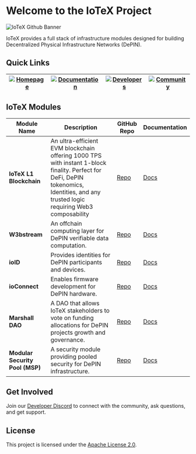 # Welcome to the IoTeX Project
![IoTeX Github Banner](https://github.com/user-attachments/assets/6f8dbc8f-4bf2-4a63-a6fc-eff1b8f71c47)

IoTeX provides a full stack of infrastructure modules designed for building Decentralized Physical Infrastructure Networks (DePIN).
## Quick Links


| [![Homepage](https://img.shields.io/badge/Homepage-iotex.io-green)](https://iotex.io) | [![Documentation](https://img.shields.io/badge/Documentation-docs.iotex.io-green)](https://docs.iotex.io) | [![Developers](https://img.shields.io/badge/Developers-developers.iotex.io-green)](https://developers.iotex.io) | [![Community](https://img.shields.io/badge/Community-iotex.io/devdiscord-green)](https://iotex.io/devdiscord) |
|-|-|-|-|

## IoTeX Modules

| Module Name         | Description                                                                 | GitHub Repo                                | Documentation                                 |
|---------------------|-----------------------------------------------------------------------------|-------------------------------------------|-----------------------------------------------|
| **IoTeX L1 Blockchain** | An ultra-efficient EVM blockchain offering 1000 TPS with instant 1-block finality. Perfect for DeFi, DePIN tokenomics, Identities, and any trusted logic requiring Web3 composability        | [Repo](https://github.com/iotexproject/iotex-core) | [Docs](https://docs.iotex.io)                 |
| **W3bstream**       | An offchain computing layer for DePIN verifiable data computation.             | [Repo](https://github.com/iotexproject/w3bstream) | [Docs](https://docs.iotex.io/depin-infra-modules-dim/w3bstream-depin-verification)       |
| **ioID**            | Provides identities for DePIN participants and devices.                      | [Repo](https://github.com/iotexproject/ioid) | [Docs](https://docs.iotex.io/depin-infra-modules-dim/ioid-depin-identities)            |
| **ioConnect**       | Enables firmware development for DePIN hardware.                             | [Repo](https://github.com/iotexproject/ioconnect) | [Docs](https://docs.iotex.io/depin-infra-modules-dim/ioconnect-hardware-sdk)       |
| **Marshall DAO**        | A DAO that allows IoTeX stakeholders to vote on funding allocations for DePIN projects growth and governance.                         | [Repo](https://github.com/iotexproject/marshall-dao) | [Docs](https://docs.iotex.io/participate/governance/the-marshall-dao)       |
| **Modular Security Pool (MSP)** | A security module providing pooled security for DePIN infrastructure.   | [Repo](https://github.com/iotexproject/msp-contracts) | [Docs](https://docs.iotex.io/depin-infra-modules-dim/msp-modular-security-pool) |


## Get Involved
Join our [Developer Discord](https://iotex.io/devdiscord) to connect with the community, ask questions, and get support.

## License
This project is licensed under the [Apache License 2.0](https://github.com/iotexproject/iotex-core/blob/master/LICENSE).
